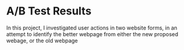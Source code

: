 # A/B Test Results

In this project, I investigated user actions in two website forms, in an attempt to identify the better webpage from either the new proposed webage, or the old webpage
